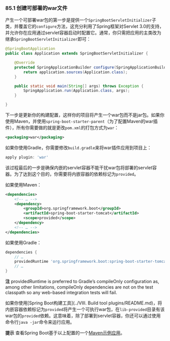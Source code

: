 ### 85.1 创建可部署的war文件

产生一个可部署war包的第一步是提供一个`SpringBootServletInitializer`子类，并覆盖它的`configure`方法，这充分利用了Spring框架对Servlet 3.0的支持，并允许你在应用通过servlet容器启动时配置它。通常，你只需把应用的主类改为继承`SpringBootServletInitializer`即可：
```java
@SpringBootApplication
public class Application extends SpringBootServletInitializer {

    @Override
    protected SpringApplicationBuilder configure(SpringApplicationBuilder application) {
        return application.sources(Application.class);
    }

    public static void main(String[] args) throws Exception {
        SpringApplication.run(Application.class, args);
    }

}
```
下一步是更新你的构建配置，这样你的项目将产生一个war包而不是jar包。如果你使用Maven，并使用`spring-boot-starter-parent`（为了配置Maven的war插件），所有你需要做的就是更改`pom.xml`的打包方式为`war`：
```xml
<packaging>war</packaging>
```
如果你使用Gradle，你需要修改`build.gradle`来将war插件应用到项目上：
```gradle
apply plugin: 'war'
```
该过程最后的一步是确保内嵌的servlet容器不能干扰war包将部署的servlet容器。为了达到这个目的，你需要将内嵌容器的依赖标记为`provided`。

如果使用Maven：
```xml
<dependencies>
    <!-- … -->
    <dependency>
        <groupId>org.springframework.boot</groupId>
        <artifactId>spring-boot-starter-tomcat</artifactId>
        <scope>provided</scope>
    </dependency>
    <!-- … -->
</dependencies>
```
如果使用Gradle：
```gradle
dependencies {
    // …
    providedRuntime 'org.springframework.boot:spring-boot-starter-tomcat'
    // …
}
```
**注** providedRuntime is preferred to Gradle’s compileOnly configuration as, among other limitations, compileOnly dependencies are not on the test classpath so any web-based integration tests will fail. 

如果你使用[Spring Boot构建工具](../VIII. Build tool plugins/README.md)，将内嵌容器依赖标记为`provided`将产生一个可执行war包，在`lib-provided`目录有该war包的`provided`依赖。这意味着，除了部署到servlet容器，你还可以通过使用命令行`java -jar`命令来运行应用。

**提示** 查看Spring Boot基于以上配置的一个[Maven示例应用](http://github.com/spring-projects/spring-boot/tree/master/spring-boot-samples/spring-boot-sample-traditional/pom.xml)。

